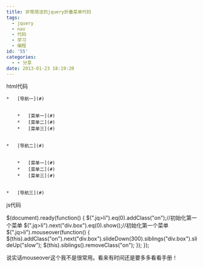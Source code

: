 ```yaml
---
title: 非常简洁的jquery折叠菜单代码
tags:
  - jquery
  - nav
  - 代码
  - 学习
  - 编程
id: '55'
categories:
  - - 分享
date: 2013-01-23 18:19:20
---
```


html代码

    *   [导航一](#)
    

        *   [菜单一](#)
        *   [菜单二](#)
        *   [菜单三](#)
    

    *   [导航二](#)
    

        *   [菜单一](#)
        *   [菜单二](#)
        *   [菜单三](#)
    

    *   [导航三](#)

js代码

$(document).ready(function()
{
    $(".jq>li").eq(0).addClass("on");//初始化第一个菜单
    $(".jq>li").next("div.box").eq(0).show();//初始化第一个菜单
    $(".jq>li").mouseover(function()
    {
        $(this).addClass("on").next("div.box").slideDown(300).siblings("div.box").slideUp("slow");
        $(this).siblings().removeClass("on");
    });
});

说实话mouseover这个我不是很常用。看来有时间还是要多多看看手册！